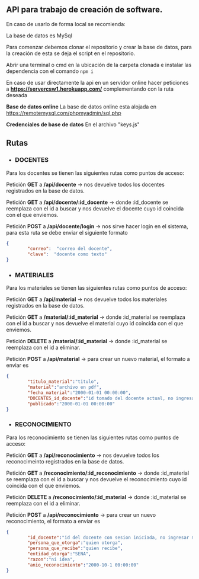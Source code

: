 ## API para trabajo de creación de software.

En caso de usarlo de forma local se recomienda:

La base de datos es MySql

Para comenzar debemos clonar el repositorio y crear la base de datos, para la creación de esta se deja el script en el repositorio.
 
Abrir una terminal o cmd en la ubicación de la carpeta clonada e instalar las dependencia con el comando `npm i`

En caso de usar directamente la api en un servidor online hacer peticiones a **https://servercsw1.herokuapp.com/** complementando con la ruta deseada

**Base de datos online**
La base de datos online esta alojada en https://remotemysql.com/phpmyadmin/sql.php
 
 **Credenciales de base de datos**
En el archivo "keys.js"

## Rutas

* ### DOCENTES

Para los docentes se tienen las siguientes rutas como puntos de acceso:

Petición **GET** a **/api/docente** -> nos devuelve todos los docentes registrados en la base de datos.

Petición **GET** a **/api/docente/:id_docente** -> donde :id_docente se reemplaza con el id a buscar y nos devuelve el docente cuyo id coincida con el que enviemos.

Petición **POST** a **/api/docente/login** -> nos sirve hacer login en el sistema, para esta ruta se debe enviar el siguiente formato

``` json
{
        "correo":  "correo del docente",
        "clave":  "docente como texto"
}
```

* ### MATERIALES

Para los materiales se tienen las siguientes rutas como puntos de acceso:

Petición **GET** a **/api/material** -> nos devuelve todos los materiales registrados en la base de datos.

Petición **GET** a **/material/:id_material** -> donde :id_material se reemplaza con el id a buscar y nos devuelve el material cuyo id coincida con el que enviemos.

Petición **DELETE** a **/material/:id_material** -> donde :id_material se reemplaza con el id a eliminar.

Petición **POST** a **/api/material** -> para crear un  nuevo material, el formato a enviar es

``` json
{
        "titulo_material":"titulo",
        "material":"archivo en pdf",
        "fecha_material":"2000-01-01 00:00:00",
        "DOCENTES_id_docente":"id tomado del docente actual, no ingresar manual",
        "publicado":"2000-01-01 00:00:00"
}
```

* ### RECONOCIMIENTO

Para los reconocimiento se tienen las siguientes rutas como puntos de acceso:

Petición **GET** a **/api/reconocimiento** -> nos devuelve todos los reconocimeinto registrados en la base de datos.

Petición **GET** a **/reconocimiento/:id_reconocimiento** -> donde :id_material se reemplaza con el id a buscar y nos devuelve el reconocimiento cuyo id coincida con el que enviemos.

Petición **DELETE** a **/reconocimiento/:id_material** -> donde :id_material se reemplaza con el id a eliminar.

Petición **POST** a **/api/reconocimiento** -> para crear un  nuevo reconocimiento, el formato a enviar es

``` json
{
        "id_docente":"id del docente con sesion iniciada, no ingresar manual",
        "persona_que_otorga":"quien otorga",
        "persona_que_recibe":"quien recibe",
        "entidad_otorga":"SENA",
        "razon":"ni idea",
        "anio_reconocimiento":"2000-10-1 00:00:00"
}
```